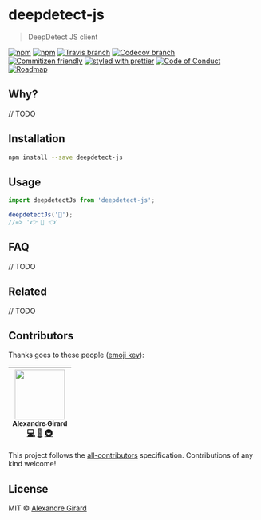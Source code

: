 # deepdetect-js

> DeepDetect JS client

[![npm](https://img.shields.io/npm/v/deepdetect-js.svg?style=flat-square)](https://www.npmjs.com/package/deepdetect-js)
[![npm](https://img.shields.io/npm/dt/deepdetect-js.svg?style=flat-square)](https://npm-stat.com/charts.html?package=deepdetect-js&from=2016-04-01)
[![Travis branch](https://img.shields.io/travis/alx/deepdetect-js/master.svg?style=flat-square)](https://travis-ci.org/alx/deepdetect-js)
[![Codecov branch](https://img.shields.io/codecov/c/github/alx/deepdetect-js/master.svg?style=flat-square)](https://codecov.io/github/alx/deepdetect-js)
<br />
[![Commitizen friendly](https://img.shields.io/badge/commitizen-friendly-brightgreen.svg?style=flat-square)](http://commitizen.github.io/cz-cli/)
[![styled with prettier](https://img.shields.io/badge/styled_with-prettier-ff69b4.svg?style=flat-square)](https://github.com/prettier/prettier)
[![Code of Conduct](https://img.shields.io/badge/code%20of-conduct-ff69b4.svg?style=flat-square)](./other/code_of_conduct.md)
[![Roadmap](https://img.shields.io/badge/%F0%9F%93%94-roadmap-CD9523.svg?style=flat-square)](./other/roadmap.md)

## Why?

// TODO

## Installation

```sh 
npm install --save deepdetect-js
```

## Usage

```js
import deepdetectJs from 'deepdetect-js';

deepdetectJs('🐰');
//=> '👉 🐰 👈'
```

## FAQ

// TODO

## Related

// TODO

## Contributors

Thanks goes to these people ([emoji key](https://github.com/kentcdodds/all-contributors#emoji-key)):

<!-- ALL-CONTRIBUTORS-LIST:START - Do not remove or modify this section -->
| [<img src="https://avatars2.githubusercontent.com/u/22868432?v=3" width="100px;"/><br /><sub>Alexandre Girard</sub>](https://github.com/alx)<br />[💻](https://github.com/alx/deepdetect-js/commits?author=alx "Code") [📖](https://github.com/alx/deepdetect-js/commits?author=alx "Documentation") [🚇](#infra-luftywiranda13 "Infrastructure (Hosting, Build-Tools, etc)") |
| :---: |
<!-- ALL-CONTRIBUTORS-LIST:END -->

This project follows the [all-contributors](https://github.com/kentcdodds/all-contributors) specification. Contributions of any kind welcome!

## License

MIT &copy; [Alexandre Girard](http://deepdetect.com)
